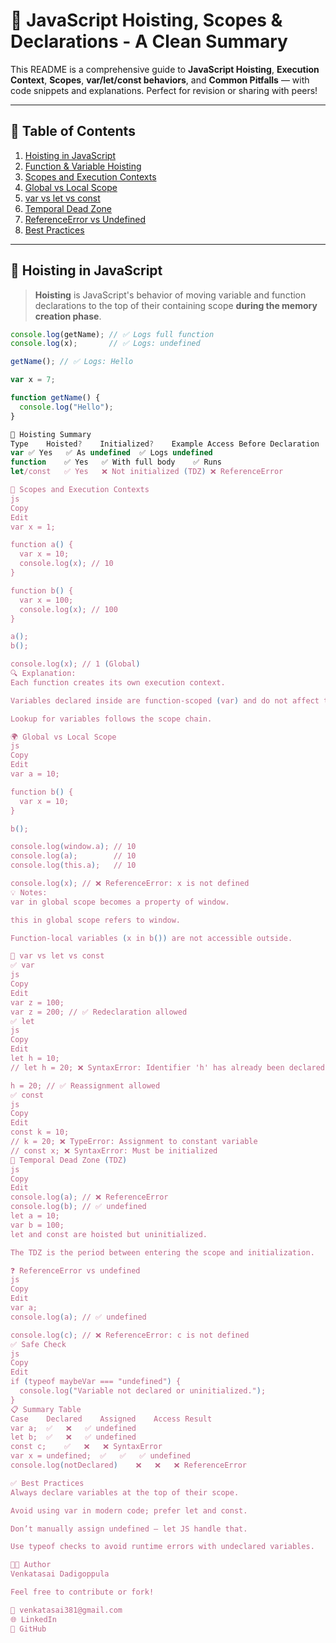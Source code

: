 # 📘 JavaScript Hoisting, Scopes & Declarations - A Clean Summary

This README is a comprehensive guide to **JavaScript Hoisting**, **Execution Context**, **Scopes**, **var/let/const behaviors**, and **Common Pitfalls** — with code snippets and explanations. Perfect for revision or sharing with peers!

---

## 📌 Table of Contents

1. [Hoisting in JavaScript](#hoisting-in-javascript)
2. [Function & Variable Hoisting](#function--variable-hoisting)
3. [Scopes and Execution Contexts](#scopes-and-execution-contexts)
4. [Global vs Local Scope](#global-vs-local-scope)
5. [var vs let vs const](#var-vs-let-vs-const)
6. [Temporal Dead Zone](#temporal-dead-zone)
7. [ReferenceError vs Undefined](#referenceerror-vs-undefined)
8. [Best Practices](#best-practices)

---

## 🧠 Hoisting in JavaScript

> **Hoisting** is JavaScript's behavior of moving variable and function declarations to the top of their containing scope **during the memory creation phase**.

```js
console.log(getName); // ✅ Logs full function
console.log(x);       // ✅ Logs: undefined

getName(); // ✅ Logs: Hello

var x = 7;

function getName() {
  console.log("Hello");
}

🧾 Hoisting Summary
Type	Hoisted?	Initialized?	Example Access Before Declaration
var	✅ Yes	✅ As undefined	✅ Logs undefined
function	✅ Yes	✅ With full body	✅ Runs
let/const	✅ Yes	❌ Not initialized (TDZ)	❌ ReferenceError

🧭 Scopes and Execution Contexts
js
Copy
Edit
var x = 1;

function a() {
  var x = 10;
  console.log(x); // 10
}

function b() {
  var x = 100;
  console.log(x); // 100
}

a();
b();

console.log(x); // 1 (Global)
🔍 Explanation:
Each function creates its own execution context.

Variables declared inside are function-scoped (var) and do not affect the global x.

Lookup for variables follows the scope chain.

🌍 Global vs Local Scope
js
Copy
Edit
var a = 10;

function b() {
  var x = 10;
}

b();

console.log(window.a); // 10
console.log(a);        // 10
console.log(this.a);   // 10

console.log(x); // ❌ ReferenceError: x is not defined
💡 Notes:
var in global scope becomes a property of window.

this in global scope refers to window.

Function-local variables (x in b()) are not accessible outside.

🧪 var vs let vs const
✅ var
js
Copy
Edit
var z = 100;
var z = 200; // ✅ Redeclaration allowed
✅ let
js
Copy
Edit
let h = 10;
// let h = 20; ❌ SyntaxError: Identifier 'h' has already been declared

h = 20; // ✅ Reassignment allowed
✅ const
js
Copy
Edit
const k = 10;
// k = 20; ❌ TypeError: Assignment to constant variable
// const x; ❌ SyntaxError: Must be initialized
🚫 Temporal Dead Zone (TDZ)
js
Copy
Edit
console.log(a); // ❌ ReferenceError
console.log(b); // ✅ undefined
let a = 10;
var b = 100;
let and const are hoisted but uninitialized.

The TDZ is the period between entering the scope and initialization.

❓ ReferenceError vs undefined
js
Copy
Edit
var a;
console.log(a); // ✅ undefined

console.log(c); // ❌ ReferenceError: c is not defined
✅ Safe Check
js
Copy
Edit
if (typeof maybeVar === "undefined") {
  console.log("Variable not declared or uninitialized.");
}
📋 Summary Table
Case	Declared	Assigned	Access Result
var a;	✅	❌	✅ undefined
let b;	✅	❌	✅ undefined
const c;	✅	❌	❌ SyntaxError
var x = undefined;	✅	✅	✅ undefined
console.log(notDeclared)	❌	❌	❌ ReferenceError

✅ Best Practices
Always declare variables at the top of their scope.

Avoid using var in modern code; prefer let and const.

Don’t manually assign undefined — let JS handle that.

Use typeof checks to avoid runtime errors with undeclared variables.

🧑‍💻 Author
Venkatasai Dadigoppula

Feel free to contribute or fork!

📧 venkatasai381@gmail.com
🌐 LinkedIn
🐙 GitHub

